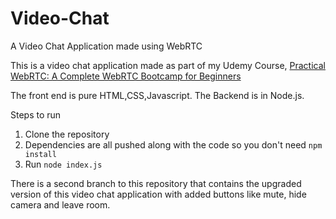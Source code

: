 # Video-Chat
A Video Chat Application made using WebRTC

This is a video chat application made as part of my Udemy Course, [Practical WebRTC: A Complete WebRTC Bootcamp for Beginners](https://www.udemy.com/course/practical-webrtc-a-complete-webrtc-bootcamp-for-beginners/)

The front end is pure HTML,CSS,Javascript. 
The Backend is in Node.js.

Steps to run

1. Clone the repository
2. Dependencies are all pushed along with the code so you don't need `npm install`
3. Run `node index.js`

There is a second branch to this repository that contains the upgraded version of this video chat application with added buttons like mute, hide camera and leave room.
